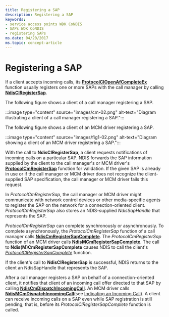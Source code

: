 ```yaml
---
title: Registering a SAP
description: Registering a SAP
keywords:
- service access points WDK CoNDIS
- SAPs WDK CoNDIS
- registering SAPs
ms.date: 04/20/2017
ms.topic: concept-article
---
```


# Registering a SAP





If a client accepts incoming calls, its [**ProtocolClOpenAfCompleteEx**](/windows-hardware/drivers/ddi/ndis/nc-ndis-protocol_cl_open_af_complete_ex) function usually registers one or more SAPs with the call manager by calling [**NdisClRegisterSap**](/windows-hardware/drivers/ddi/ndis/nf-ndis-ndisclregistersap).

The following figure shows a client of a call manager registering a SAP.

:::image type="content" source="images/cm-02.png" alt-text="Diagram illustrating a client of a call manager registering a SAP.":::

The following figure shows a client of an MCM driver registering a SAP.

:::image type="content" source="images/fig1-02.png" alt-text="Diagram showing a client of an MCM driver registering a SAP.":::

With the call to **NdisClRegisterSap**, a client requests notifications of incoming calls on a particular SAP. NDIS forwards the SAP information supplied by the client to the call manager's or MCM driver's [**ProtocolCmRegisterSap**](/windows-hardware/drivers/ddi/ndis/nc-ndis-protocol_cm_reg_sap) function for validation. If the given SAP is already in use or if the call manager or MCM driver does not recognize the client-supplied SAP specification, the call manager or MCM driver fails this request.

In *ProtocolCmRegisterSap*, the call manager or MCM driver might communicate with network control devices or other media-specific agents to register the SAP on the network for a connection-oriented client. *ProtocolCmRegisterSap* also stores an NDIS-supplied *NdisSapHandle* that represents the SAP.

*ProtocolCmRegisterSap* can complete synchronously or asynchronously. To complete asynchronously, the *ProtocolCmRegisterSap* function of a call manager calls [**NdisCmRegisterSapComplete**](/windows-hardware/drivers/ddi/ndis/nf-ndis-ndiscmregistersapcomplete). The *ProtocolCmRegisterSap* function of an MCM driver calls [**NdisMCmRegisterSapComplete**](/windows-hardware/drivers/ddi/ndis/nf-ndis-ndismcmregistersapcomplete). The call to **Ndis(M)CmRegisterSapComplete** causes NDIS to call the client's [*ProtocolClRegisterSapComplete*](/windows-hardware/drivers/ddi/ndis/nc-ndis-protocol_cl_register_sap_complete) function.

If the client's call to **NdisClRegisterSap** is successful, NDIS returns to the client an NdisSapHandle that represents the SAP.

After a call manager registers a SAP on behalf of a connection-oriented client, it notifies that client of an incoming call offer directed to that SAP by calling [**NdisCmDispatchIncomingCall**](/windows-hardware/drivers/ddi/ndis/nf-ndis-ndiscmdispatchincomingcall). An MCM driver calls [**NdisMCmDispatchIncomingCall**](/windows-hardware/drivers/ddi/ndis/nf-ndis-ndismcmdispatchincomingcall)(see [Indicating an Incoming Call](indicating-an-incoming-call.md)). A client can receive incoming calls on a SAP even while SAP registration is still pending; that is, before its *ProtocolClRegisterSapComplete* function is called.

 

